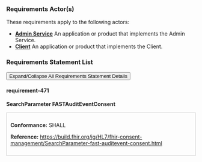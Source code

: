 
### Requirements Actor(s)

<p>These requirements apply to the following actors: </p>
<ul>
<li><b><a href="ActorDefinition-admin-service">Admin Service</a></b>&nbsp;An application or product that implements the Admin Service.</li>
<li><b><a href="ActorDefinition-client">Client</a></b>&nbsp;An application or product that implements the Client.</li>
</ul>

### Requirements Statement List

<p>
<button class="btn btn-info btn-lg btn-block" type="button" title="Click to Expand/Collapse All Requirements Statement Details" data-toggle="collapse" data-target="#req-471detail" aria-expanded="false">Expand/Collapse All Requirements Statement Details</button>
</p>

#### <a title="Click to Open or Close Details" data-toggle="collapse" data-target="#req-471detail" aria-expanded="false">requirement-471</a>&nbsp;
<p>
<b>SearchParameter FASTAuditEventConsent</b>
</p>

<div class="collapse" id="req-471detail">
<div class="card card-body" style="border:1px solid;border-color:#cccccc;padding:10px" markdown="1">
<p>
<b>Conformance:</b>&nbsp;SHALL&nbsp;
</p>
<p>
<b>Reference:</b>&nbsp;<a href="https://build.fhir.org/ig/HL7/fhir-consent-management/SearchParameter-fast-auditevent-consent.html">https://build.fhir.org/ig/HL7/fhir-consent-management/SearchParameter-fast-auditevent-consent.html</a>
</p>
</div>
</div>


<br/>
